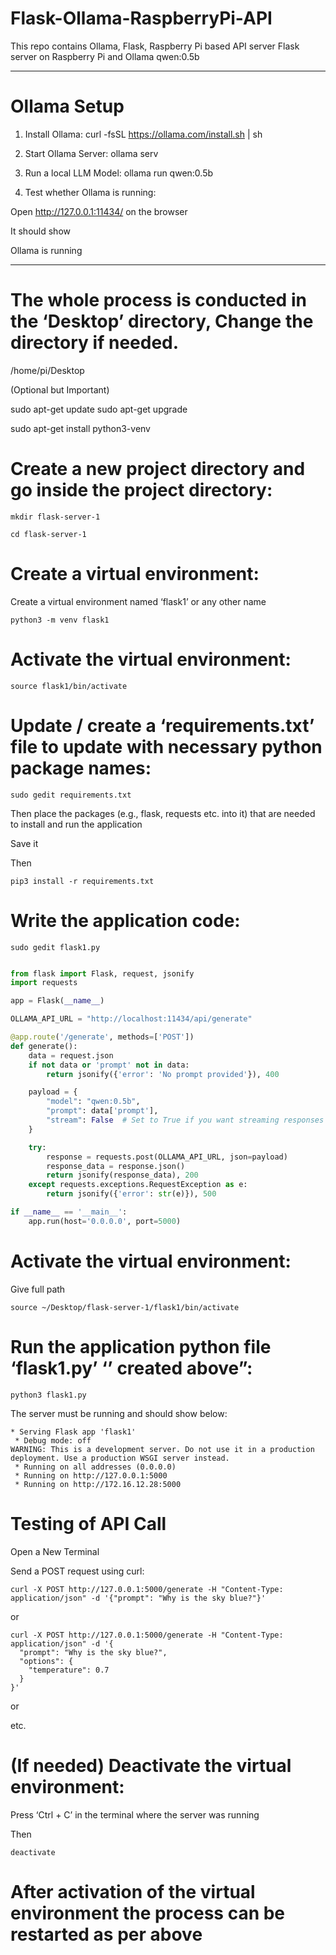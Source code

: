 # Flask-Ollama-RaspberryPi-API
This repo contains Ollama, Flask, Raspberry Pi based API server 
Flask server on Raspberry Pi and Ollama qwen:0.5b



*********************************************************************************************** 

# Ollama Setup

1.	Install Ollama: curl -fsSL https://ollama.com/install.sh | sh

2.	Start Ollama Server: ollama serv

3.	Run a local LLM Model: ollama run qwen:0.5b

4.	Test whether Ollama is running:

Open http://127.0.0.1:11434/  on the browser

It should show

Ollama is running

***********************************************************************************************

# The whole process is conducted in the ‘Desktop’ directory, Change the directory if needed.

/home/pi/Desktop


(Optional but Important)

sudo apt-get update
sudo apt-get upgrade

sudo apt-get install python3-venv


# Create a new project directory and go inside the project directory:

```
mkdir flask-server-1

cd flask-server-1
```

# Create a virtual environment:

Create a virtual environment named ‘flask1’ or any other name 

```
python3 -m venv flask1
```

# Activate the virtual environment:

```
source flask1/bin/activate
```

# Update / create a ‘requirements.txt’ file to update with necessary python package names:

```
sudo gedit requirements.txt
```

Then place the packages (e.g., flask, requests etc. into it) that are needed to install and run the application

Save it

Then 

```
pip3 install -r requirements.txt
```


# Write the application code: 

```
sudo gedit flask1.py
```

```python

from flask import Flask, request, jsonify
import requests

app = Flask(__name__)

OLLAMA_API_URL = "http://localhost:11434/api/generate"

@app.route('/generate', methods=['POST'])
def generate():
    data = request.json
    if not data or 'prompt' not in data:
        return jsonify({'error': 'No prompt provided'}), 400

    payload = {
        "model": "qwen:0.5b",
        "prompt": data['prompt'],
        "stream": False  # Set to True if you want streaming responses
    }

    try:
        response = requests.post(OLLAMA_API_URL, json=payload)
        response_data = response.json()
        return jsonify(response_data), 200
    except requests.exceptions.RequestException as e:
        return jsonify({'error': str(e)}), 500

if __name__ == '__main__':
    app.run(host='0.0.0.0', port=5000)
```


# Activate the virtual environment:

 Give full path

```
source ~/Desktop/flask-server-1/flask1/bin/activate
```

# Run the application python file ‘flask1.py’ ‘’ created above”:

```
python3 flask1.py
```

The server must be running and should show below:

```
* Serving Flask app 'flask1'
 * Debug mode: off
WARNING: This is a development server. Do not use it in a production deployment. Use a production WSGI server instead.
 * Running on all addresses (0.0.0.0)
 * Running on http://127.0.0.1:5000
 * Running on http://172.16.12.28:5000
```







# Testing of API Call

Open a New Terminal

Send a POST request using curl:

```
curl -X POST http://127.0.0.1:5000/generate -H "Content-Type: application/json" -d '{"prompt": "Why is the sky blue?"}'
```

or

```
curl -X POST http://127.0.0.1:5000/generate -H "Content-Type: application/json" -d '{
  "prompt": "Why is the sky blue?",
  "options": {
    "temperature": 0.7
  }
}'
```

or

etc.


# (If needed) Deactivate the virtual environment:

Press ‘Ctrl + C’ in the terminal where the server was running

Then 

```
deactivate
```

# After activation of the virtual environment the process can be restarted as per above
